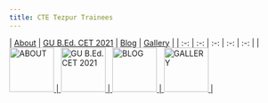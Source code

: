 ```yaml
---
title: CTE Tezpur Trainees
---
```


| [About](about) | [GU B.Ed. CET 2021](gubedcet21) | [Blog](blog) | [Gallery](gallery) |
| :-: | :-: | :-: | :-: | :-: |
| <a href="about"><image src="img/info.png" title="ABOUT" width=80> | <a href="gubedcet21"><image src="img/data.png" title="GU B.Ed. CET 2021" width=80> | <a href="blog"><image src="img/blog.png" title="BLOG" width=80> | <a href="gallery"><image src="img/gallery.png" title="GALLERY" width=80> |
